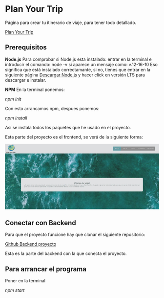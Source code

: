 # Plan Your Trip

Página para crear tu itinerario de viaje, para tener todo detallado.

[Plan Your Trip](http://planyourtrip.myvnc.com:3000/inicio)

## Prerequisitos

**Node.js**
Para comprobar si Node.js esta instalado:
entrar en la terminal e introducir el comando:
node -v
si aparece un mensaje como: v.12-16-10
Eso significa que está instalado correctamante, si no, tienes que entrar en la siguiente página
[Descargar Node.js](https://nodejs.org/) y hacer click en versión LTS para descargar e instalar.

**NPM**
En la terminal ponemos:

*npm init*

Con esto arrancamos npm, despues ponemos:

*npm install*

Así se instala todos los paquetes que he usado en el proyecto.

Esta parte del proyecto es el frontend, se verá de la siguiente forma:

![Image text](./public/home.jpg)

## Conectar con Backend
Para que el proyecto funcione hay que clonar el siguiente repositorio:

[Github Backend proyecto](https://github.com/AinhoaSalo/finalProyect_back)

Esta es la parte del backend con la que conecta el proyecto.


## Para arrancar el programa

Poner en la terminal 

*npm start*

